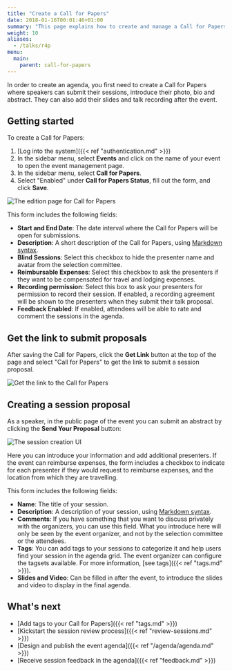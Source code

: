 ```yaml
---
title: "Create a Call for Papers"
date: 2018-01-16T00:01:46+01:00
summary: "This page explains how to create and manage a Call for Papers for your event."
weight: 10
aliases:
  - /talks/r4p
menu:
  main:
    parent: call-for-papers
---
```


In order to create an agenda, you first need to create a Call for Papers where speakers can submit their sessions, introduce their photo, bio and abstract. They can also add their slides and talk recording after the event.

## Getting started

To create a Call for Papers:

1. [Log into the system]({{< ref "authentication.md" >}})
1. In the sidebar menu, select **Events** and click on the name of your event to open the event management page.
1. In the sidebar menu, select **Call for Papers**.
1. Select "Enabled" under **Call for Papers Status**, fill out the form, and click **Save**.

![The edition page for Call for Papers](/img/screenshots/c4p/c4p-create.avif)

This form includes the following fields:

- **Start and End Date**: The date interval where the Call for Papers will be open for submissions.
- **Description**: A short description of the Call for Papers, using [Markdown syntax](https://docs.github.com/en/get-started/writing-on-github/getting-started-with-writing-and-formatting-on-github/basic-writing-and-formatting-syntax).
- **Blind Sessions**: Select this checkbox to hide the presenter name and avatar from the selection committee.
- **Reimbursable Expenses**: Select this checkbox to ask the presenters if they want to be compensated for travel and lodging expenses.
- **Recording permission**: Select this box to ask your presenters for permission to record their session. If enabled, a recording agreement will be shown to the presenters when they submit their talk proposal.
- **Feedback Enabled**: If enabled, attendees will be able to rate and comment the sessions in the agenda.

## Get the link to submit proposals

After saving the Call for Papers, click the **Get Link** button at the top of the page and select "Call for Papers" to get the link to submit a session proposal.

![Get the link to the Call for Papers](/img/screenshots/c4p/get-link.avif)

## Creating a session proposal

As a speaker, in the public page of the event you can submit an abstract by clicking the **Send Your Proposal** button:

![The session creation UI](/img/screenshots/c4p/session-create.avif)

Here you can introduce your information and add additional presenters. If the event can reimburse expenses, the form includes a checkbox to indicate for each presenter if they would request to reimburse expenses, and the location from which they are travelling.

This form includes the following fields:

- **Name**: The title of your session.
- **Description**: A description of your session, using [Markdown syntax](https://docs.github.com/en/get-started/writing-on-github/getting-started-with-writing-and-formatting-on-github/basic-writing-and-formatting-syntax).
- **Comments**: If you have something that you want to discuss privately with the organizers, you can use this field. What you introduce here will only be seen by the event organizer, and not by the selection committee or the attendees.
- **Tags**: You can add tags to your sessions to categorize it and help users find your session in the agenda grid. The event organizer can configure the tagsets available. For more information, [see tags]({{< ref "tags.md" >}}).
- **Slides and Video**: Can be filled in after the event, to introduce the slides and video to display in the final agenda.

## What's next

- [Add tags to your Call for Papers]({{< ref "tags.md" >}})
- [Kickstart the session review process]({{< ref "review-sessions.md" >}})
- [Design and publish the event agenda]({{< ref "/agenda/agenda.md" >}})
- [Receive session feedback in the agenda]({{< ref "feedback.md" >}})
